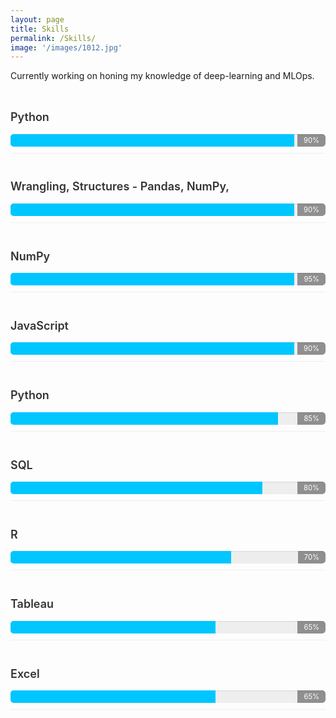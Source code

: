 ```yaml
---
layout: page
title: Skills
permalink: /Skills/
image: '/images/1012.jpg'
---
```


Currently working on honing my knowledge of deep-learning and MLOps.

<!-- fix the html code below so that the skills bars render properly. right now there is no css code. Try to avoid css  -->
<style>
.skill {
  margin: 10px 0;
  padding: 10px 0;
  border-bottom: 1px solid #eee;
}
.skill_name {
  font-size: 1.1em;
  font-weight: 600;
  color: #333;
}
.skill_bar {
  height: 20px;
  width: 100%;
  background-color: #eee;
  border-radius: 5px;
  overflow: hidden;
  position: relative;
  box-shadow: inset 0 1px 2px rgba(0, 0, 0, 0.1);
}
.skill_active {
  height: 100%;
  width: 0;
  background-color: #00c6ff;
  position: absolute;
  top: 0;
  left: 0;
  transition: width 0.5s ease;
}
.skill_bar span {
  position: absolute;
  top: 0;
  right: 0;
  padding: 0 10px;
  line-height: 20px;
  font-size: 0.8em;
  color: #fff;
  background-color: rgba(0, 0, 0, 0.4);
  border-radius: 0 5px 5px 0;
  transition: background-color 0.5s ease;
}
.skill_bar:hover .skill_active {
  width: 100%;
}
.skill_bar:hover span {
  background-color: #00c6ff;
}
</style>
<div class="skill skill-small">
    <h3>
        <span class="skill_name">Python</span>
    </h3>
    <div class="skill_bar">
        <div class="skill_active" style="width: 90%;">
        </div>
        <span>90%</span>
    </div>
</div>
<div class="skill skill-small">
    <h3>
        <span class="skill_name">Wrangling, Structures - Pandas, NumPy, </span>
    </h3>
    <div class="skill_bar">
        <div class="skill_active" style="width: 90%;">
        </div>
        <span>90%</span>
    </div>
</div>
<div class="skill skill-small">
    <h3>
        <span class="skill_name">NumPy</span>
    </h3>
    <div class="skill_bar">
        <div class="skill_active" style="width: 90%;">
        </div>
        <span>95%</span>
    </div>
</div>
<div class="skill skill-small">
    <h3>
        <span class="skill_name">JavaScript</span>
    </h3>
    <div class="skill_bar">
        <div class="skill_active" style="width: 90%;">
        </div>
        <span>90%</span>
    </div>
</div>
<div class="skill skill-small">
    <h3>
        <span class="skill_name">Python</span>
    </h3>
    <div class="skill_bar">
        <div class="skill_active" style="width: 85%;">
        </div>
        <span>85%</span>
    </div>
</div>
<div class="skill skill-small">
    <h3>
        <span class="skill_name">SQL</span>
    </h3>
    <div class="skill_bar">
        <div class="skill_active" style="width: 80%;">
        </div>
        <span>80%</span>
    </div>
</div>
<div class="skill skill-small">
    <h3>
        <span class="skill_name">R</span>
    </h3>
    <div class="skill_bar">
        <div class="skill_active" style="width: 70%;">
        </div>
        <span>70%</span>
    </div>
</div>
<div class="skill skill-small">
    <h3>
        <span class="skill_name">Tableau</span>
    </h3>
    <div class="skill_bar">
        <div class="skill_active" style="width: 65%;">
        </div>
        <span>65%</span>
    </div>
</div>
<div class="skill skill-small">
    <h3>
        <span class="skill_name">Excel</span>
    </h3>
    <div class="skill_bar">
        <div class="skill_active" style="width: 65%;">
        </div>
        <span>65%</span>
    </div>
</div>